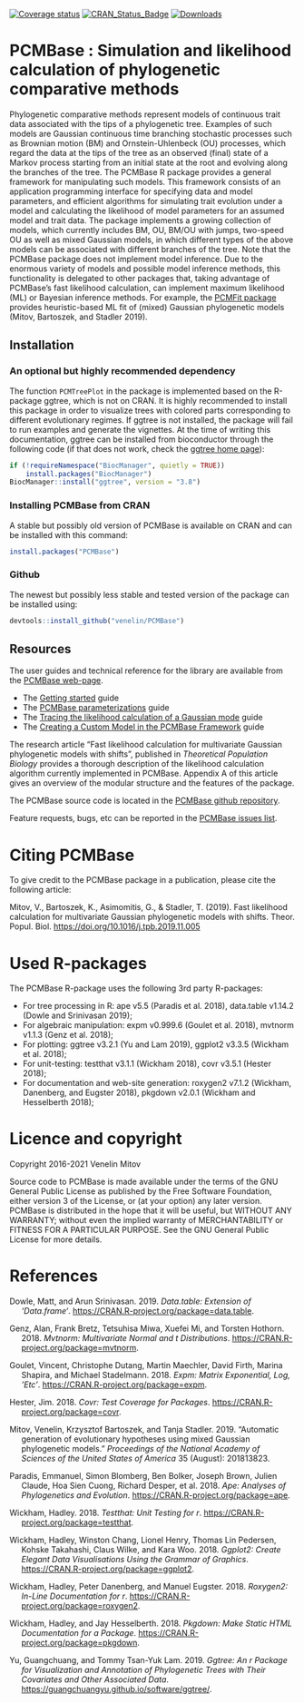 
<!-- README.md is generated from README.Rmd. Please edit that file -->

[![Coverage
status](https://codecov.io/gh/venelin/PCMBase/branch/master/graph/badge.svg)](https://app.codecov.io/github/venelin/PCMBase?branch=master)
[![CRAN_Status_Badge](http://www.r-pkg.org/badges/version/PCMBase?color=blue)](https://cran.r-project.org/package=PCMBase)
[![Downloads](http://cranlogs.r-pkg.org/badges/PCMBase?color=blue)](https://cran.r-project.org/package=PCMBase)

# PCMBase : Simulation and likelihood calculation of phylogenetic comparative methods

Phylogenetic comparative methods represent models of continuous trait
data associated with the tips of a phylogenetic tree. Examples of such
models are Gaussian continuous time branching stochastic processes such
as Brownian motion (BM) and Ornstein-Uhlenbeck (OU) processes, which
regard the data at the tips of the tree as an observed (final) state of
a Markov process starting from an initial state at the root and evolving
along the branches of the tree. The PCMBase R package provides a general
framework for manipulating such models. This framework consists of an
application programming interface for specifying data and model
parameters, and efficient algorithms for simulating trait evolution
under a model and calculating the likelihood of model parameters for an
assumed model and trait data. The package implements a growing
collection of models, which currently includes BM, OU, BM/OU with jumps,
two-speed OU as well as mixed Gaussian models, in which different types
of the above models can be associated with different branches of the
tree. Note that the PCMBase package does not implement model inference.
Due to the enormous variety of models and possible model inference
methods, this functionality is delegated to other packages that, taking
advantage of PCMBase’s fast likelihood calculation, can implement
maximum likelihood (ML) or Bayesian inference methods. For example, the
[PCMFit package](https://venelin.github.io/PCMFit/) provides
heuristic-based ML fit of (mixed) Gaussian phylogenetic models (Mitov,
Bartoszek, and Stadler 2019).

## Installation

### An optional but highly recommended dependency

The function `PCMTreePlot` in the package is implemented based on the
R-package ggtree, which is not on CRAN. It is highly recommended to
install this package in order to visualize trees with colored parts
corresponding to different evolutionary regimes. If ggtree is not
installed, the package will fail to run examples and generate the
vignettes. At the time of writing this documentation, ggtree can be
installed from bioconductor through the following code (if that does not
work, check the [ggtree home
page](https://guangchuangyu.github.io/software/ggtree/)):

``` r
if (!requireNamespace("BiocManager", quietly = TRUE))
    install.packages("BiocManager")
BiocManager::install("ggtree", version = "3.8")
```

### Installing PCMBase from CRAN

A stable but possibly old version of PCMBase is available on CRAN and
can be installed with this command:

``` r
install.packages("PCMBase")
```

### Github

The newest but possibly less stable and tested version of the package
can be installed using:

``` r
devtools::install_github("venelin/PCMBase")
```

## Resources

The user guides and technical reference for the library are available
from the [PCMBase web-page](https://venelin.github.io/PCMBase/).

-   The [Getting
    started](https://venelin.github.io/PCMBase/articles/PCMBase.html)
    guide
-   The [PCMBase
    parameterizations](https://venelin.github.io/PCMBase/articles/PCMParam.html)
    guide
-   The [Tracing the likelihood calculation of a Gaussian
    mode](https://venelin.github.io/PCMBase/articles/PCMTracePruning.html)
    guide
-   The [Creating a Custom Model in the PCMBase
    Framework](https://venelin.github.io/PCMBase/articles/PCMCreateModel.html)
    guide

The research article “Fast likelihood calculation for multivariate
Gaussian phylogenetic models with shifts”, published in *Theoretical
Population Biology* provides a thorough description of the likelihood
calculation algorithm currently implemented in PCMBase. Appendix A of
this article gives an overview of the modular structure and the features
of the package.

The PCMBase source code is located in the [PCMBase github
repository](https://github.com/venelin/PCMBase).

Feature requests, bugs, etc can be reported in the [PCMBase issues
list](https://github.com/venelin/PCMBase/issues).

# Citing PCMBase

To give credit to the PCMBase package in a publication, please cite the
following article:

Mitov, V., Bartoszek, K., Asimomitis, G., & Stadler, T. (2019). Fast
likelihood calculation for multivariate Gaussian phylogenetic models
with shifts. Theor. Popul. Biol.
<https://doi.org/10.1016/j.tpb.2019.11.005>

# Used R-packages

The PCMBase R-package uses the following 3rd party R-packages:

-   For tree processing in R: ape v5.5 (Paradis et al. 2018), data.table
    v1.14.2 (Dowle and Srinivasan 2019);
-   For algebraic manipulation: expm v0.999.6 (Goulet et al. 2018),
    mvtnorm v1.1.3 (Genz et al. 2018);
-   For plotting: ggtree v3.2.1 (Yu and Lam 2019), ggplot2 v3.3.5
    (Wickham et al. 2018);
-   For unit-testing: testthat v3.1.1 (Wickham 2018), covr v3.5.1
    (Hester 2018);
-   For documentation and web-site generation: roxygen2 v7.1.2 (Wickham,
    Danenberg, and Eugster 2018), pkgdown v2.0.1 (Wickham and
    Hesselberth 2018);

# Licence and copyright

Copyright 2016-2021 Venelin Mitov

Source code to PCMBase is made available under the terms of the GNU
General Public License as published by the Free Software Foundation,
either version 3 of the License, or (at your option) any later version.
PCMBase is distributed in the hope that it will be useful, but WITHOUT
ANY WARRANTY; without even the implied warranty of MERCHANTABILITY or
FITNESS FOR A PARTICULAR PURPOSE. See the GNU General Public License for
more details.

# References

<div id="refs" class="references csl-bib-body hanging-indent">

<div id="ref-R-data.table" class="csl-entry">

Dowle, Matt, and Arun Srinivasan. 2019. *Data.table: Extension of
‘Data.frame‘*. <https://CRAN.R-project.org/package=data.table>.

</div>

<div id="ref-R-mvtnorm" class="csl-entry">

Genz, Alan, Frank Bretz, Tetsuhisa Miwa, Xuefei Mi, and Torsten Hothorn.
2018. *Mvtnorm: Multivariate Normal and t Distributions*.
<https://CRAN.R-project.org/package=mvtnorm>.

</div>

<div id="ref-R-expm" class="csl-entry">

Goulet, Vincent, Christophe Dutang, Martin Maechler, David Firth, Marina
Shapira, and Michael Stadelmann. 2018. *Expm: Matrix Exponential, Log,
’Etc’*. <https://CRAN.R-project.org/package=expm>.

</div>

<div id="ref-R-covr" class="csl-entry">

Hester, Jim. 2018. *Covr: Test Coverage for Packages*.
<https://CRAN.R-project.org/package=covr>.

</div>

<div id="ref-Mitov:2019ci" class="csl-entry">

Mitov, Venelin, Krzysztof Bartoszek, and Tanja Stadler. 2019. “<span
class="nocase">Automatic generation of evolutionary hypotheses using
mixed Gaussian phylogenetic models</span>.” *Proceedings of the National
Academy of Sciences of the United States of America* 35 (August):
201813823.

</div>

<div id="ref-R-ape" class="csl-entry">

Paradis, Emmanuel, Simon Blomberg, Ben Bolker, Joseph Brown, Julien
Claude, Hoa Sien Cuong, Richard Desper, et al. 2018. *Ape: Analyses of
Phylogenetics and Evolution*. <https://CRAN.R-project.org/package=ape>.

</div>

<div id="ref-R-testthat" class="csl-entry">

Wickham, Hadley. 2018. *Testthat: Unit Testing for r*.
<https://CRAN.R-project.org/package=testthat>.

</div>

<div id="ref-R-ggplot2" class="csl-entry">

Wickham, Hadley, Winston Chang, Lionel Henry, Thomas Lin Pedersen,
Kohske Takahashi, Claus Wilke, and Kara Woo. 2018. *Ggplot2: Create
Elegant Data Visualisations Using the Grammar of Graphics*.
<https://CRAN.R-project.org/package=ggplot2>.

</div>

<div id="ref-R-roxygen2" class="csl-entry">

Wickham, Hadley, Peter Danenberg, and Manuel Eugster. 2018. *Roxygen2:
In-Line Documentation for r*.
<https://CRAN.R-project.org/package=roxygen2>.

</div>

<div id="ref-R-pkgdown" class="csl-entry">

Wickham, Hadley, and Jay Hesselberth. 2018. *Pkgdown: Make Static HTML
Documentation for a Package*.
<https://CRAN.R-project.org/package=pkgdown>.

</div>

<div id="ref-R-ggtree" class="csl-entry">

Yu, Guangchuang, and Tommy Tsan-Yuk Lam. 2019. *Ggtree: An r Package for
Visualization and Annotation of Phylogenetic Trees with Their Covariates
and Other Associated Data*.
<https://guangchuangyu.github.io/software/ggtree/>.

</div>

</div>
